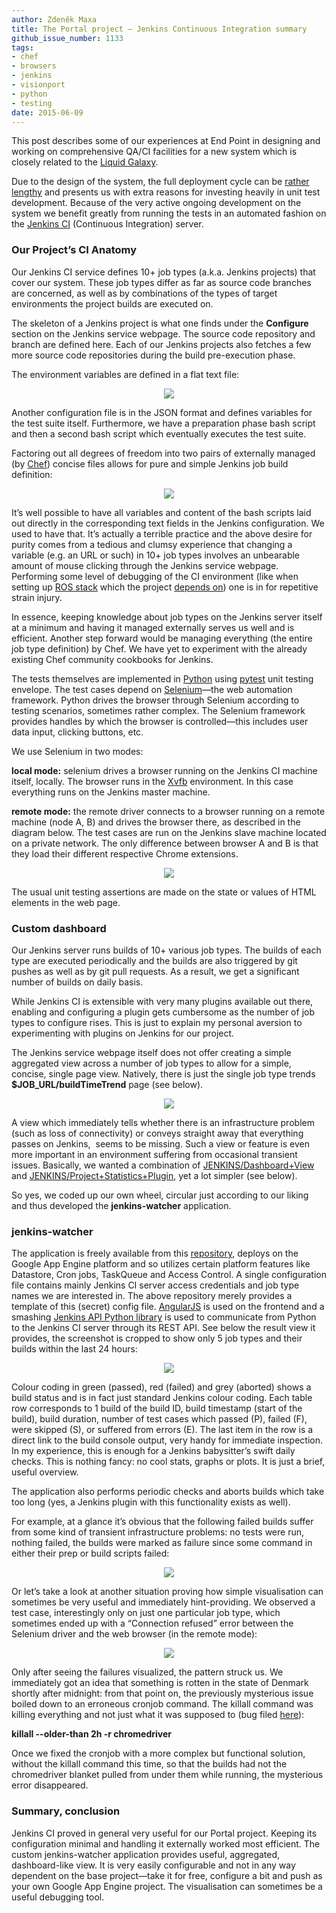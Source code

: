 ```yaml
---
author: Zdeněk Maxa
title: The Portal project — Jenkins Continuous Integration summary
github_issue_number: 1133
tags:
- chef
- browsers
- jenkins
- visionport
- python
- testing
date: 2015-06-09
---
```


This post describes some of our experiences at End Point in designing and working on comprehensive QA/CI facilities for a new system which is closely related to the [Liquid Galaxy](https://liquidgalaxy.endpoint.com/).

Due to the design of the system, the full deployment cycle can be [rather lengthy](/blog/2015/02/testing-your-chef-repo-pull-requests) and presents us with extra reasons for investing heavily in unit test development. Because of the very active ongoing development on the system we benefit greatly from running the tests in an automated fashion on the [Jenkins CI](https://jenkins-ci.org/) (Continuous Integration) server.

### Our Project’s CI Anatomy

Our Jenkins CI service defines 10+ job types (a.k.a. Jenkins projects) that cover our system. These job types differ as far as source code branches are concerned, as well as by combinations of the types of target environments the project builds are executed on.

The skeleton of a Jenkins project is what one finds under the **Configure** section on the Jenkins service webpage. The source code repository and branch are defined here. Each of our Jenkins projects also fetches a few more source code repositories during the build pre-execution phase.

The environment variables are defined in a flat text file:

<div class="separator" style="clear: both; text-align: center;">
<a href="/blog/2015/06/the-portal-project-jenkins-continuous/image-0-big.png" imageanchor="1" style="margin-left: 1em; margin-right: 1em;"><img border="0" src="/blog/2015/06/the-portal-project-jenkins-continuous/image-0.png"/></a></div>

Another configuration file is in the JSON format and defines variables for the test suite itself.
Furthermore, we have a preparation phase bash script and then a second bash script which eventually executes the test suite.

Factoring out all degrees of freedom into two pairs of externally managed (by [Chef](https://www.chef.io/)) concise files allows for pure and simple Jenkins job build definition:

<div class="separator" style="clear: both; text-align: center;">
<a href="/blog/2015/06/the-portal-project-jenkins-continuous/image-1-big.png" imageanchor="1" style="margin-left: 1em; margin-right: 1em;"><img border="0" src="/blog/2015/06/the-portal-project-jenkins-continuous/image-1.png"/></a></div>

It’s well possible to have all variables and content of the bash scripts laid out directly in the corresponding text fields in the Jenkins configuration. We used to have that. It’s actually a terrible practice and the above desire for purity comes from a tedious and clumsy experience that changing a variable (e.g. an URL or such) in 10+ job types involves an unbearable amount of mouse clicking through the Jenkins service webpage. Performing some level of debugging of the CI environment (like when setting up [ROS stack](http://wiki.ros.org/) which the project [depends on](/blog/2015/03/simple-cross-browser-communication-ros)) one is in for repetitive strain injury.

In essence, keeping knowledge about job types on the Jenkins server itself at a minimum and having it managed externally serves us well and is efficient. Another step forward would be managing everything (the entire job type definition) by Chef. We have yet to experiment with the already existing Chef community cookbooks for Jenkins.

The tests themselves are implemented in [Python](https://www.python.org/) using [pytest](https://docs.pytest.org/en/latest/) unit testing envelope. The test cases depend on [Selenium](http://www.seleniumhq.org/)—​the web automation framework. Python drives the browser through Selenium according to testing scenarios, sometimes rather complex. The Selenium framework provides handles by which the browser is controlled—​this includes user data input, clicking buttons, etc.

We use Selenium in two modes:

**local mode:**
selenium drives a browser running on the Jenkins CI machine itself, locally. The browser runs in the [Xvfb](https://www.x.org/releases/X11R7.6/doc/man/man1/Xvfb.1.xhtml) environment. In this case everything runs on the Jenkins master machine.

**remote mode:**
the remote driver connects to a browser running on a remote machine (node A, B) and drives the browser there, as described in the diagram below. The test cases are run on the Jenkins slave machine located on a private network. The only difference between browser A and B is that they load their different respective Chrome extensions.

<div class="separator" style="clear: both; text-align: center;">
<a href="/blog/2015/06/the-portal-project-jenkins-continuous/image-2-big.png" imageanchor="1" style="margin-left: 1em; margin-right: 1em;"><img border="0" src="/blog/2015/06/the-portal-project-jenkins-continuous/image-2.png"/></a></div>

The usual unit testing assertions are made on the state or values of HTML elements in the web page.

### Custom dashboard

Our Jenkins server runs builds of 10+ various job types. The builds of each type are executed periodically and the builds are also triggered by git pushes as well as by git pull requests. As a result, we get a significant number of builds on daily basis.

While Jenkins CI is extensible with very many plugins available out there, enabling and configuring a plugin gets cumbersome as the number of job types to configure rises. This is just to explain my personal aversion to experimenting with plugins on Jenkins for our project.

The Jenkins service webpage itself does not offer creating a simple aggregated view across a number of job types to allow for a simple, concise, single page view.
Natively, there is just the single job type trends **$JOB_URL/buildTimeTrend** page (see below).

<div class="separator" style="clear: both; text-align: center;">
<a href="/blog/2015/06/the-portal-project-jenkins-continuous/image-3-big.png" imageanchor="1" style="margin-left: 1em; margin-right: 1em;"><img border="0" src="/blog/2015/06/the-portal-project-jenkins-continuous/image-3.png"/></a></div>

A view which immediately tells whether there is an infrastructure problem (such as loss of connectivity) or conveys straight away that everything passes on Jenkins,  seems to be missing. Such a view or feature is even more important in an environment suffering from occasional transient issues. Basically, we wanted a combination of [JENKINS/Dashboard+View](https://wiki.jenkins-ci.org/display/JENKINS/Dashboard+View) and [JENKINS/Project+Statistics+Plugin](https://wiki.jenkins-ci.org/display/JENKINS/Project+Statistics+Plugin), yet a lot simpler (see below).

So yes, we coded up our own wheel, circular just according to our liking and thus developed the **jenkins-watcher** application.

### jenkins-watcher

The application is freely available from this [repository](https://github.com/EndPointCorp/jenkins-watcher), deploys on the Google App Engine platform and so utilizes certain platform features like Datastore, Cron jobs, TaskQueue and Access Control. A single configuration file contains mainly Jenkins CI server access credentials and job type names we are interested in. The above repository merely provides a template of this (secret) config file. [AngularJS](https://angularjs.org/) is used on the frontend and a smashing [Jenkins API Python library](https://pypi.python.org/pypi/jenkinsapi) is used to communicate from Python to the Jenkins CI server through its REST API. See below the result view it provides, the screenshot is cropped to show only 5 job types and their builds within the last 24 hours:

<div class="separator" style="clear: both; text-align: center;">
<a href="/blog/2015/06/the-portal-project-jenkins-continuous/image-4-big.png" imageanchor="1" style="margin-left: 1em; margin-right: 1em;"><img border="0" src="/blog/2015/06/the-portal-project-jenkins-continuous/image-4.png"/></a></div>

Colour coding in green (passed), red (failed) and grey (aborted) shows a build status and is in fact just standard Jenkins colour coding. Each table row corresponds to 1 build of the build ID, build timestamp (start of the build), build duration, number of test cases which passed (P), failed (F), were skipped (S), or suffered from errors (E). The last item in the row is a direct link to the build console output, very handy for immediate inspection. In my experience, this is enough for a Jenkins babysitter’s swift daily checks. This is nothing fancy: no cool stats, graphs or plots. It is just a brief, useful overview.

The application also performs periodic checks and aborts builds which take too long (yes, a Jenkins plugin with this functionality exists as well).

For example, at a glance it’s obvious that the following failed builds suffer from some kind of transient infrastructure problems: no tests were run, nothing failed, the builds were marked as failure since some command in either their prep or build scripts failed:

<div class="separator" style="clear: both; text-align: center;">
<a href="/blog/2015/06/the-portal-project-jenkins-continuous/image-5-big.png" imageanchor="1" style="margin-left: 1em; margin-right: 1em;"><img border="0" src="/blog/2015/06/the-portal-project-jenkins-continuous/image-5.png"/></a></div>

Or let’s take a look at another situation proving how simple visualisation can sometimes be very useful and immediately hint-providing. We observed a test case, interestingly only on just one particular job type, which sometimes ended up with a “Connection refused” error between the Selenium driver and the web browser (in the remote mode):

<div class="separator" style="clear: both; text-align: center;">
<a href="/blog/2015/06/the-portal-project-jenkins-continuous/image-6-big.png" imageanchor="1" style="margin-left: 1em; margin-right: 1em;"><img border="0" src="/blog/2015/06/the-portal-project-jenkins-continuous/image-6.png"/></a></div>

Only after seeing the failures visualized, the pattern struck us. We immediately got an idea that something is rotten in the state of Denmark shortly after midnight: from that point on, the previously mysterious issue boiled down to an erroneous cronjob command. The killall command was killing everything and not just what it was supposed to (bug filed [here](http://sourceforge.net/p/psmisc/bugs/62/)):

**killall --older-than 2h -r chromedriver**

Once we fixed the cronjob with a more complex but functional solution, without the killall command this time, so that the builds had not the chromedriver blanket pulled from under them while running, the mysterious error disappeared.

### Summary, conclusion

Jenkins CI proved in general very useful for our Portal project. Keeping its configuration minimal and handling it externally worked most efficient. The custom jenkins-watcher application provides useful, aggregated, dashboard-like view. It is very easily configurable and not in any way dependent on the base project—​take it for free, configure a bit and push as your own Google App Engine project. The visualisation can sometimes be a useful debugging tool.
